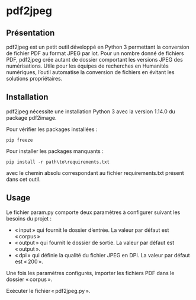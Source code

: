 # pdf2jpeg


## Présentation

pdf2jpeg est un petit outil développé en Python 3 permettant la conversion de fichier PDF au format JPEG par lot. Pour un nombre donné de fichiers PDF, pdf2jpeg crée autant de dossier comportant les versions JPEG des numérisations. Utile pour les équipes de recherches en Humanités numériques, l’outil automatise la conversion de fichiers en évitant les solutions propriétaires.

## Installation

pdf2jpeg nécessite une installation Python 3 avec la version 1.14.0 du package pdf2image.

Pour vérifier les packages installées :
    
    pip freeze

Pour installer les packages manquants :

    pip install -r path\to\requirements.txt
    
avec le chemin absolu correspondant au fichier requirements.txt présent dans cet outil.
    
## Usage

Le fichier param.py comporte deux paramètres à configurer suivant les besoins du projet :

* « input » qui fournit le dossier d’entrée. La valeur par défaut est « corpus »
* « output » qui fournit le dossier de sortie. La valeur par défaut est « output ».
* « dpi » qui définie la qualité du fichier JPEG en DPI.  La valeur par défaut est « 200 ».

Une fois les paramètres configurés, importer les fichiers PDF dans le dossier « corpus ».

Exécuter le fichier « pdf2jpeg.py ».
